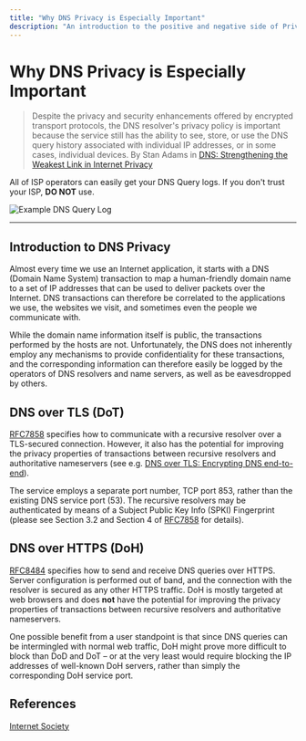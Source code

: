 ```yaml
---
title: "Why DNS Privacy is Especially Important"
description: "An introduction to the positive and negative side of Privacy in DNS today."
---
```


# Why DNS Privacy is Especially Important

> Despite the privacy and security enhancements offered by encrypted transport protocols, the DNS resolver's privacy policy is important because the service still has the ability to see, store, or use the DNS query history associated with individual IP addresses, or in some cases, individual devices.
> By Stan Adams in [DNS: Strengthening the Weakest Link in Internet Privacy](https://cdt.org/insights/dns-strengthening-the-weakest-link-in-internet-privacy/)

All of ISP operators can easily get your DNS Query logs. If you don't trust your ISP, **DO NOT** use.

![Example DNS Query Log](https://s3.image.hosting/2021/07/02/5GgP.png "Example DNS Query Log")

---

## Introduction to DNS Privacy

Almost every time we use an Internet application, it starts with a DNS (Domain Name System) transaction to map a human-friendly domain name to a set of IP addresses that can be used to deliver packets over the Internet. DNS transactions can therefore be correlated to the applications we use, the websites we visit, and sometimes even the people we communicate with.

While the domain name information itself is public, the transactions performed by the hosts are not. Unfortunately, the DNS does not inherently employ any mechanisms to provide confidentiality for these transactions, and the corresponding information can therefore easily be logged by the operators of DNS resolvers and name servers, as well as be eavesdropped by others.

## DNS over TLS (DoT)

[RFC7858](https://datatracker.ietf.org/doc/html/rfc7858) specifies how to communicate with a recursive resolver over a TLS-secured connection. However, it also has the potential for improving the privacy properties of transactions between recursive resolvers and authoritative nameservers (see e.g. [DNS over TLS: Encrypting DNS end-to-end](https://engineering.fb.com/2018/12/21/security/dns-over-tls/)).

The service employs a separate port number, TCP port 853, rather than the existing DNS service port (53). The recursive resolvers may be authenticated by means of a Subject Public Key Info (SPKI) Fingerprint (please see Section 3.2 and Section 4 of [RFC7858](https://datatracker.ietf.org/doc/html/rfc7858) for details).

## DNS over HTTPS (DoH)

[RFC8484](https://datatracker.ietf.org/doc/html/rfc8484) specifies how to send and receive DNS queries over HTTPS. Server configuration is performed out of band, and the connection with the resolver is secured as any other HTTPS traffic. DoH is mostly targeted at web browsers and does **not** have the potential for improving the privacy properties of transactions between recursive resolvers and authoritative nameservers.

One possible benefit from a user standpoint is that since DNS queries can be intermingled with normal web traffic, DoH might prove more difficult to block than DoD and DoT – or at the very least would require blocking the IP addresses of well-known DoH servers, rather than simply the corresponding DoH service port.

## References

[Internet Society](https://www.internetsociety.org/resources/deploy360/dns-privacy/intro/)
